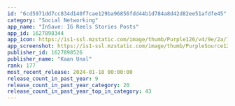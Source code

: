 ```yaml
---
id: "6cd5971dd7cc834d140f7cae129ba96856fdd44b1d784a8d42d82ee51afdfe45"
category: "Social Networking"
app_name: "InSave: IG Reels Stories Posts"
app_id: 1627898344
app_icon: https://is1-ssl.mzstatic.com/image/thumb/Purple126/v4/9e/2a/7a/9e2a7a3f-0baf-9e0f-6ffd-72be9be6a4d3/AppIcon-0-0-1x_U007emarketing-0-7-0-sRGB-85-220.png/1024x1024bb.png
app_screenshot: https://is1-ssl.mzstatic.com/image/thumb/PurpleSource126/v4/cd/fc/30/cdfc30c3-c309-dafa-9eb9-4e4609f93b5d/04f802f3-debe-4a03-8bac-c7fed5a70be7_1.jpg/1242x2688bb.png
publisher_id: 1627898526
publisher_name: "Kaan Unal"
rank: 177
most_recent_release: 2024-01-18 00:00:00
release_count_in_past_year: 9
release_count_in_past_year_category: 20
release_count_in_past_year_top_in_category: 43
---
```

